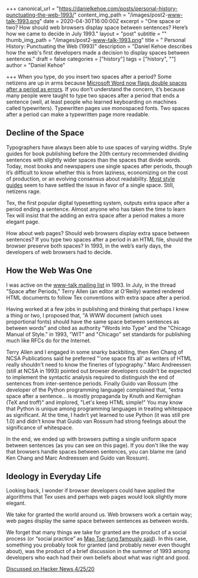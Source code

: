 +++
canonical_url = "https://danielkehoe.com/posts/personal-history-punctuating-the-web-1993/"
content_img_path = "/images/post2-www-talk-1993.png"
date = 2020-04-30T16:00:00Z
excerpt = "One space or two? How should web browsers display space between sentences? Here’s how we came to decide in July 1993."
layout = "post"
subtitle = ""
thumb_img_path = "/images/post2-www-talk-1993.png"
title = " Personal History: Punctuating the Web (1993)"
description = "Daniel Kehoe describes how the web's first developers made a decision to display spaces between sentences."
draft = false
categories = ["history"]
tags = ["history", ""]
author = "Daniel Kehoe" 

+++
When you type, do you insert two spaces after a period? Some netizens are up in arms because [Microsoft Word now flags double spaces after a period as errors](https://www.theverge.com/2020/4/24/21234170/microsoft-word-two-spaces-period-error-correction-great-space-debate). If you don’t understand the concern, it’s because many people were taught to type two spaces after a period that ends a sentence (well, at least people who learned keyboarding on machines called typewriters). Typewritten pages use monospaced fonts. Two spaces after a period can make a typewritten page more readable.

## Decline of the Space

Typographers have always been able to use spaces of varying widths. Style guides for book publishing before the 20th century recommended dividing sentences with slightly wider spaces than the spaces that divide words. Today, most books and newspapers use single spaces after periods, though it’s difficult to know whether this is from laziness, economizing on the cost of production, or an evolving consensus about readability. [Most style guides](https://en.wikipedia.org/wiki/Sentence_spacing_in_language_and_style_guides) seem to have settled the issue in favor of a single space. Still, netizens rage.

Tex, the first popular digital typesetting system, outputs extra space after a period ending a sentence. Almost anyone who has taken the time to learn Tex will insist that the adding an extra space after a period makes a more elegant page.

How about web pages? Should web browsers display extra space between sentences? If you type two spaces after a period in an HTML file, should the browser preserve both spaces? In 1993, in the web’s early days, the developers of web browsers had to decide.

## How the Web Was One

I was active on the [www-talk mailing list](http://1997.webhistory.org/www.lists/www-talk.1993q3/index.html) in 1993. In July, in the thread "Space after Periods," Terry Allen (an editor at O'Reilly) wanted rendered HTML documents to follow Tex conventions with extra space after a period.

Having worked at a few jobs in publishing and thinking that perhaps I knew a thing or two, I proposed that, "A WWW document (which uses proportional fonts) should have the same space between sentences as between words" and cited as authority "Words into Type" and the "Chicago Manual of Style." in 1993, "WIT" and "Chicago" set standards for publishing much like RFCs do for the Internet.

Terry Allen and I engaged in some snarky backbiting, then Ken Chang of NCSA Publications said he preferred "'one space fits all' as writers of HTML really shouldn't need to know the fineries of typography.” Marc Andreessen (still at NCSA in 1993) pointed out browser developers couldn’t be expected to implement the syntactic analysis required to distinguish the end of sentences from inter-sentence periods. Finally Guido van Rossum (the developer of the Python programming language) complained that, "extra space after a sentence... is mostly propaganda by Knuth and Kernighan (TeX and troff)" and implored, "Let's keep HTML simple!" You may know that Python is unique among programming languages in treating whitespace as significant. At the time, I hadn’t yet learned to use Python (it was still pre 1.0) and didn’t know that Guido van Rossum had strong feelings about the significance of whitespace.

In the end, we ended up with browsers putting a single uniform space between sentences (as you can see on this page). If you don't like the way that browsers handle spaces between sentences, you can blame me (and Ken Chang and Marc Andreessen and Guido van Rossum). 

## Ideology in Everyday Life

Looking back, I wonder if browser developers could have applied the algorithms that Tex uses and perhaps web pages would look slightly more elegant.

We take for granted the world around us. Web browsers work a certain way; web pages display the same space between sentences as between words.

We forget that many things we take for granted are the product of a social process (or “social practice” as [Mao Tse-tung famously said](https://www.marxists.org/reference/archive/mao/selected-works/volume-9/mswv9_01.htm)). In this case, something you probably took for granted (and probably never even thought about), was the product of a brief discussion in the summer of 1993 among developers who each had their own beliefs about what was right and good.

[Discussed on Hacker News 4/25/20](https://news.ycombinator.com/item?id=22975299)